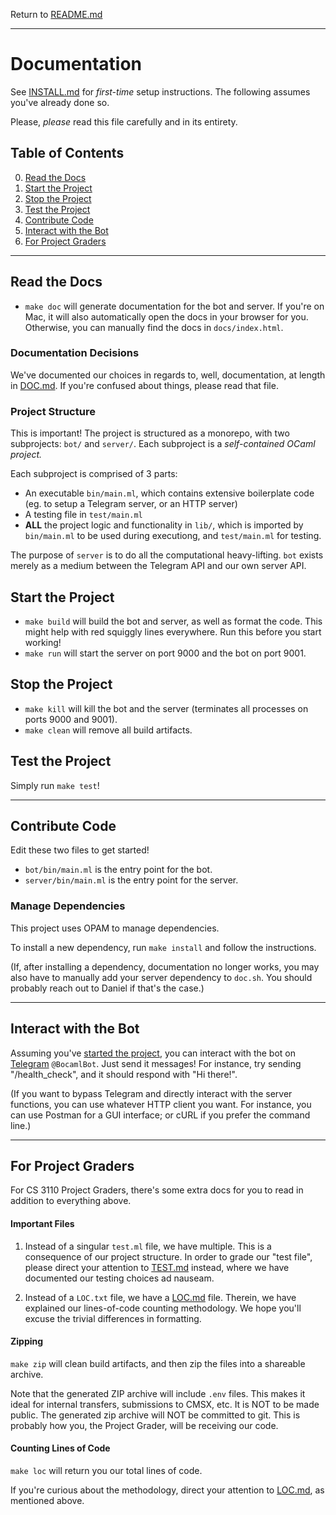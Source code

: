 Return to [README.md](README.md)

---

# Documentation

See [INSTALL.md](INSTALL.md) for _first-time_ setup instructions. The following assumes you've already done so.

Please, _please_ read this file carefully and in its entirety.

## Table of Contents

0. [Read the Docs](#read-the-docs)
1. [Start the Project](#start-the-project)
2. [Stop the Project](#stop-the-project)
3. [Test the Project](#test-the-project)
4. [Contribute Code](#contribute-code)
5. [Interact with the Bot](#interact-with-the-bot)
6. [For Project Graders](#for-project-graders)

---

## Read the Docs

-   `make doc` will generate documentation for the bot and server. If you're on Mac, it will also automatically open the docs in your browser for you. Otherwise, you can manually find the docs in `docs/index.html`.

### Documentation Decisions

We've documented our choices in regards to, well, documentation, at length in [DOC.md](DOC.md). If you're confused about things, please read that file.

### Project Structure

This is important! The project is structured as a monorepo, with two subprojects: `bot/` and `server/`. Each subproject is a _self-contained OCaml project._

Each subproject is comprised of 3 parts:

-   An executable `bin/main.ml`, which contains extensive boilerplate code (eg. to setup a Telegram server, or an HTTP server)
-   A testing file in `test/main.ml`
-   **ALL** the project logic and functionality in `lib/`, which is imported by `bin/main.ml` to be used during executiong, and `test/main.ml` for testing.

The purpose of `server` is to do all the computational heavy-lifting. `bot` exists merely as a medium between the Telegram API and our own server API.

## Start the Project

-   `make build` will build the bot and server, as well as format the code. This might help with red squiggly lines everywhere. Run this before you start working!
-   `make run` will start the server on port 9000 and the bot on port 9001.

## Stop the Project

-   `make kill` will kill the bot and the server (terminates all processes on ports 9000 and 9001).
-   `make clean` will remove all build artifacts.

## Test the Project

Simply run `make test`!

---

## Contribute Code

Edit these two files to get started!

-   `bot/bin/main.ml` is the entry point for the bot.
-   `server/bin/main.ml` is the entry point for the server.

### Manage Dependencies

This project uses OPAM to manage dependencies.

To install a new dependency, run `make install` and follow the instructions.

(If, after installing a dependency, documentation no longer works, you may also have to manually add your server dependency to `doc.sh`. You should probably reach out to Daniel if that's the case.)

---

## Interact with the Bot

Assuming you've [started the project](#start-the-project), you can interact with the bot on [Telegram](https://t.me/BocamlBot) `@BocamlBot`. Just send it messages! For instance, try sending "/health_check", and it should respond with "Hi there!".

(If you want to bypass Telegram and directly interact with the server functions, you can use whatever HTTP client you want. For instance, you can use Postman for a GUI interface; or cURL if you prefer the command line.)

---

## For Project Graders

For CS 3110 Project Graders, there's some extra docs for you to read in addition to everything above.

#### Important Files

1. Instead of a singular `test.ml` file, we have multiple. This is a consequence of our project structure. In order to grade our "test file", please direct your attention to [TEST.md](TEST.md) instead, where we have documented our testing choices ad nauseam.

2. Instead of a `LOC.txt` file, we have a [LOC.md](LOC.md) file. Therein, we have explained our lines-of-code counting methodology. We hope you'll excuse the trivial differences in formatting.

#### Zipping

`make zip` will clean build artifacts, and then zip the files into a shareable archive.

Note that the generated ZIP archive will include `.env` files. This makes it ideal for internal transfers, submissions to CMSX, etc. It is NOT to be made public. The generated zip archive will NOT be committed to git. This is probably how you, the Project Grader, will be receiving our code.

#### Counting Lines of Code

`make loc` will return you our total lines of code.

If you're curious about the methodology, direct your attention to [LOC.md](LOC.md), as mentioned above.
